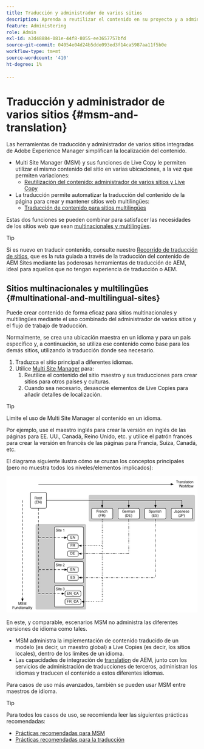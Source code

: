 ```yaml
---
title: Traducción y administrador de varios sitios
description: Aprenda a reutilizar el contenido en su proyecto y a administrar sitios web multilingües en AEM.
feature: Administering
role: Admin
exl-id: a3d48884-081e-44f8-8055-ee3657757bfd
source-git-commit: 04054e04d24b5dde093ed3f14ca5987aa11f5b0e
workflow-type: tm+mt
source-wordcount: '410'
ht-degree: 1%

---
```


# Traducción y administrador de varios sitios {#msm-and-translation}

Las herramientas de traducción y administrador de varios sitios integradas de Adobe Experience Manager simplifican la localización del contenido.

* Multi Site Manager (MSM) y sus funciones de Live Copy le permiten utilizar el mismo contenido del sitio en varias ubicaciones, a la vez que permiten variaciones:
   * [Reutilización del contenido: administrador de varios sitios y Live Copy](msm/overview.md)
* La traducción permite automatizar la traducción del contenido de la página para crear y mantener sitios web multilingües:
   * [Traducción de contenido para sitios multilingües](translation/overview.md)

Estas dos funciones se pueden combinar para satisfacer las necesidades de los sitios web que sean [multinacionales y multilingües](#multinational-and-multilingual-sites).

>[!TIP]
>
>Si es nuevo en traducir contenido, consulte nuestro [Recorrido de traducción de sitios,](/help/journey-sites/translation/overview.md) que es la ruta guiada a través de la traducción del contenido de AEM Sites mediante las poderosas herramientas de traducción de AEM, ideal para aquellos que no tengan experiencia de traducción o AEM.

## Sitios multinacionales y multilingües {#multinational-and-multilingual-sites}

Puede crear contenido de forma eficaz para sitios multinacionales y multilingües mediante el uso combinado del administrador de varios sitios y el flujo de trabajo de traducción.

Normalmente, se crea una ubicación maestra en un idioma y para un país específico y, a continuación, se utiliza ese contenido como base para los demás sitios, utilizando la traducción donde sea necesario.

1. [](translation/overview.md) Traduzca el sitio principal a diferentes idiomas.
1. Utilice [Multi Site Manager](msm/overview.md) para:
   1. Reutilice el contenido del sitio maestro y sus traducciones para crear sitios para otros países y culturas.
   1. Cuando sea necesario, desasocie elementos de Live Copies para añadir detalles de localización.

>[!TIP]
>
>Limite el uso de Multi Site Manager al contenido en un idioma.
>
>Por ejemplo, use el maestro inglés para crear la versión en inglés de las páginas para EE. UU., Canadá, Reino Unido, etc. y utilice el patrón francés para crear la versión en francés de las páginas para Francia, Suiza, Canadá, etc.

El diagrama siguiente ilustra cómo se cruzan los conceptos principales (pero no muestra todos los niveles/elementos implicados):

![Información general sobre la localización](assets/localization-overview.png)

En este, y comparable, escenarios MSM no administra las diferentes versiones de idioma como tales.

* [](msm/overview.md) MSM administra la implementación de contenido traducido de un modelo (es decir, un maestro global) a Live Copies (es decir, los sitios locales), dentro de los límites de un idioma.
* Las capacidades de integración de [translation](translation/overview.md) de AEM, junto con los servicios de administración de traducciones de terceros, administran los idiomas y traducen el contenido a estos diferentes idiomas.

Para casos de uso más avanzados, también se pueden usar MSM entre maestros de idioma.

>[!TIP]
>
>Para todos los casos de uso, se recomienda leer las siguientes prácticas recomendadas:
>
>* [Prácticas recomendadas para MSM](msm/best-practices.md)
>* [Prácticas recomendadas para la traducción](translation/best-practices.md)

